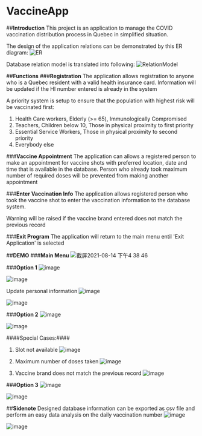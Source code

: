 # VaccineApp
##**Introduction**
This project is an application to manage the COVID vaccination distribution process in Quebec in simplified situation. 

The design of the application relations can be demonstrated by this ER diagram:
![ER](https://user-images.githubusercontent.com/65501463/129459075-4659c867-5321-415d-aef5-659da1d93377.png)


Database relation model is translated into following:
![RelationModel](https://user-images.githubusercontent.com/65501463/129459028-5622b5a7-f4c7-4f4e-8ee5-ec27969f8044.png)


##**Functions**
###**Registration**
The application allows registration to anyone who is a Quebec resident with a valid health insurance card. 
Information will be updated if the HI number entered is already in the system

A priority system is setup to ensure that the population with highest risk will be vaccinated first:
1. Health Care workers, Elderly (>= 65), Immunologically Compromised
2. Teachers, Children below 10, Those in physical proximity to first priority
3. Essential Service Workers, Those in physical proximity to second priority
4. Everybody else

###**Vaccine Appointment**
The application can allows a registered person to make an appointment for vaccine shots with preferred location, date and time that is available in the database.
Person who already took maximum number of required doses will be prevented from making another appointment

###**Enter Vaccination Info**
The application allows registered person who took the vaccine shot to enter the vaccination information to the database system.

Warning will be raised if the vaccine brand entered does not match the previous record

###**Exit Program**
The application will return to the main menu entil 'Exit Application' is selected

##**DEMO**
###**Main Menu**
![截屏2021-08-14 下午4 38 46](https://user-images.githubusercontent.com/65501463/129459487-64a46c32-2ecc-4fcd-985d-f1545c65a02a.png)

###**Option 1**
![image](https://user-images.githubusercontent.com/65501463/129459492-4e4ff1d9-86fd-44cf-a248-1b6aaff161b4.png)

![image](https://user-images.githubusercontent.com/65501463/129459494-1bbe1dfc-0a8c-4ff6-8ee9-0f0133f8b17e.png)

Update personal information
![image](https://user-images.githubusercontent.com/65501463/129459501-92e63d01-9c31-4dc2-be46-d280220c8c12.png)

![image](https://user-images.githubusercontent.com/65501463/129459503-a4ba3879-3670-428c-bbaf-323438192396.png)


###**Option 2**
![image](https://user-images.githubusercontent.com/65501463/129459521-5f1324be-837f-43c3-95ef-62632c1980c3.png)

![image](https://user-images.githubusercontent.com/65501463/129459523-7fc0a7a6-3c13-44b1-9d0a-6ff7c8b5b917.png)

####Special Cases:####

1. Slot not available
![image](https://user-images.githubusercontent.com/65501463/129459531-0f4a9fa5-378d-4b4f-b991-e76c9cda6744.png)

2. Maximum number of doses taken
![image](https://user-images.githubusercontent.com/65501463/129459557-fc2002a5-c171-4c91-8243-dcfe518a85a1.png)

3. Vaccine brand does not match the previous record
![image](https://user-images.githubusercontent.com/65501463/129459581-2191169c-5195-4a94-8cfe-382534f9c417.png)

###**Option 3**
![image](https://user-images.githubusercontent.com/65501463/129459568-ead3894c-f0c7-448e-a885-8dc2c09c97e6.png)

![image](https://user-images.githubusercontent.com/65501463/129459572-c390b76e-dc82-4a0e-8739-1893f2891ee6.png)


##**Sidenote**
Designed database information can be exported as csv file and perform an easy data analysis on the daily vaccination number
![image](https://user-images.githubusercontent.com/65501463/129459622-da4b3764-305d-4882-94af-18dda552d091.png)

![image](https://user-images.githubusercontent.com/65501463/129459626-ad6a5cd0-d900-406a-868c-927fd7dd3e25.png)
